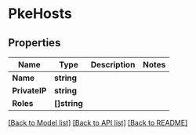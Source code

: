 # PkeHosts

## Properties
Name | Type | Description | Notes
------------ | ------------- | ------------- | -------------
**Name** | **string** |  | 
**PrivateIP** | **string** |  | 
**Roles** | **[]string** |  | 

[[Back to Model list]](../README.md#documentation-for-models) [[Back to API list]](../README.md#documentation-for-api-endpoints) [[Back to README]](../README.md)


